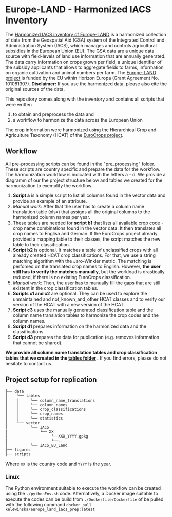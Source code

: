 # Europe-LAND - Harmonized IACS Inventory
The [Harmonized IACS inventory of Europe-LAND](https://zenodo.org/records/14230621) is a harmonized collection of data from the Geospatial Aid (GSA) system of the Integrated Control and Administration System (IACS), which manages and controls agricultural subsidies in the European Union (EU). The GSA data are a unique data source with field-levels of land use information that are annually generated. The data carry information on crops grown per field, a unique identifier of the subsidy applicants that allows to aggregate fields to farms, information on organic cultivation and animal numbers per farm. The [Europe-LAND project](https://europe-land.eu/) is funded by the EU within Horizon Europa (Grant Agreement No. 101081307).  __Disclaimer:__ If you use the harmonized data, please also cite the original sources of the data.

This repository comes along with the inventory and contains all scripts that were written
1) to obtain and preprocess the data and
2) a workflow to harmonize the data across the European Union

The crop information were harmonized using the Hierarchical Crop and Agriculture Taxonomy (HCAT) of the [EuroCrops project](https://github.com/maja601/EuroCrops).

## Workflow
All pre-processing scripts can be found in the "pre_processing" folder. These scripts are country specific and prepare the data for the workflow.
The harmonization workflow is indicated with the letters a - d. We provide a diagramm of our the project structure below and tables we created for the harmonization to exemplify the workflow. 
1) __Script a__ is a simple script to list all columns found in the vector data and provide an example of an attribute.
2) *Manual work:* After that the user has to create a column name translation table (xlsx) that assigns all the original columns to the harmonized column names per year.
3) These tables are needed for __script b1__ that lists all available crop code - crop name combinations found in the vector data. It then translates all crop names to English and German. If the EuroCrops project already provided a mapping table to their classes, the script matches the new table to their classification.
4) __Script b2__ is optional. It matches a table of unclassified crops with all already created HCAT crop classifications. For that, we use a string matching algorithm with the Jaro-Winkler metric. The matching is perfomed on the translated crop names to English. However, __the user still has to verify the matches manually__, but the workload is drastically reduced, if there is no existing EuroCrops classification.
5) *Manual work:* Then, the user has to manually fill the gaps that are still existent in the crop classification tables.
6) __Scripts c1 and c2__ are optional. They can be used to explore the unmaintained and not_known_and_other HCAT classes and to verify our version of the HCAT with a new version of the HCAT.
7) __Script c3__ uses the manually generated classification table and the column name translation tables to harmonize the crop codes and the column names.
8) __Script d1__ prepares information on the harmonized data and the classifications.
9) __Script d3__ prepares the data for publication (e.g. removes information that cannot be shared).

__We provide all column name translation tables and crop classification tables that we created in the [tables folder](tables) .__ If you find errors, please do not hesitate to contact us.

## Project setup for replication
```
├── data 
│    └── tables
│    │     └── column_name_translations
│    │     └── column_names
│    │     └── crop_classifications
│    │     └── crop_names
│    │     └── statistics
│    └── vector
│          └── IACS
|              └── XX
|                   └──XXX_YYYY.gpkg
|                   └──... 
│          └── IACS_EU_Land
├── figures
├── scripts
```
Where `XX` is the country code and `YYYY` is the year.

### Linux
The Python environment suitable to execute the workflow can be created using the `./pythonEnv.sh` code. Alternatively, a Docker image suitable to execute the codes can be build from   `./Dockerfile/Dockerfile` of be pulled with the following command `docker pull kelewinska/europe_land_iacs_prep:latest`